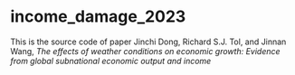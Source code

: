 # income_damage_2023
This is the source code of paper Jinchi Dong, Richard S.J. Tol, and Jinnan Wang, _The effects of weather conditions on economic growth: Evidence from global subnational economic output and income_
